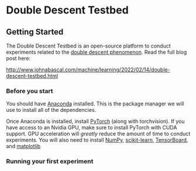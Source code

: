 # Double Descent Testbed

## Getting Started

The Double Descent Testbed is an open-source platform to conduct experiments related to the [double descent phenomenon](https://openai.com/blog/deep-double-descent/). Read the full blog post here:

http://www.johnabascal.com/machine/learning/2022/02/14/double-descent-testbed.html

### Before you start

You should have [Anaconda](https://www.anaconda.com/products/individual) installed. This is the package manager we will use to install all of the dependencies.

Once Anaconda is installed, install [PyTorch](https://pytorch.org/get-started/locally/) (along with torchvision). If you have access to an Nvidia GPU, make sure to install PyTorch with CUDA support. GPU acceleration will *greatly* reduce the amount of time to conduct experiments. You will also need to install [NumPy](https://numpy.org/install/), [scikit-learn](https://scikit-learn.org/stable/install.html), [TensorBoard](https://anaconda.org/conda-forge/tensorboardand), and [matplotlib](https://matplotlib.org/stable/users/installing/index.html)

### Running your first experiment




